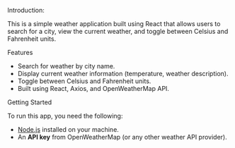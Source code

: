 Introduction:

This is a simple weather application built using React that allows users to search for a city, view the current weather, and toggle between Celsius and Fahrenheit units.

Features

- Search for weather by city name.
- Display current weather information (temperature, weather description).
- Toggle between Celsius and Fahrenheit units.
- Built using React, Axios, and OpenWeatherMap API.

Getting Started

To run this app, you need the following:

- [Node.js](https://nodejs.org/) installed on your machine.
- An **API key** from OpenWeatherMap (or any other weather API provider).

